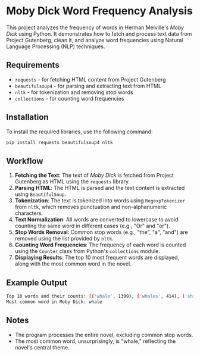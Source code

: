 # Moby Dick Word Frequency Analysis

This project analyzes the frequency of words in Herman Melville's *Moby Dick* using Python. It demonstrates how to fetch and process text data from Project Gutenberg, clean it, and analyze word frequencies using Natural Language Processing (NLP) techniques.

## Requirements

- `requests` - for fetching HTML content from Project Gutenberg
- `beautifulsoup4` - for parsing and extracting text from HTML
- `nltk` - for tokenization and removing stop words
- `collections` - for counting word frequencies

## Installation

To install the required libraries, use the following command:

```bash
pip install requests beautifulsoup4 nltk
```

## Workflow

1. **Fetching the Text**: The text of *Moby Dick* is fetched from Project Gutenberg as HTML using the `requests` library.
2. **Parsing HTML**: The HTML is parsed and the text content is extracted using `BeautifulSoup`.
3. **Tokenization**: The text is tokenized into words using `RegexpTokenizer` from `nltk`, which removes punctuation and non-alphanumeric characters.
4. **Text Normalization**: All words are converted to lowercase to avoid counting the same word in different cases (e.g., "Or" and "or").
5. **Stop Words Removal**: Common stop words (e.g., "the", "a", "and") are removed using the list provided by `nltk`.
6. **Counting Word Frequencies**: The frequency of each word is counted using the `Counter` class from Python's `collections` module.
7. **Displaying Results**: The top 10 most frequent words are displayed, along with the most common word in the novel.

## Example Output
```bash
Top 10 words and their counts: [('whale', 1399), ('whales', 414), ('ship', 376), ('man', 348), ('sea', 346), ('like', 345), ('good', 296), ('now', 290), ('time', 280), ('one', 279)]
Most common word in Moby Dick: whale
```

## Notes

- The program processes the entire novel, excluding common stop words.
- The most common word, unsurprisingly, is "whale," reflecting the novel's central theme.
